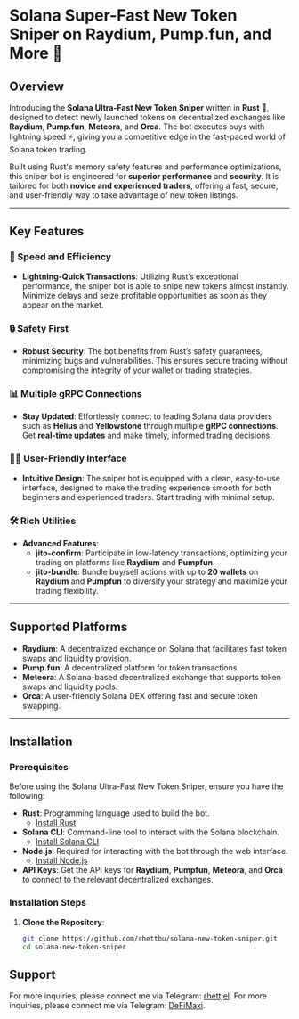 # Solana Super-Fast New Token Sniper on Raydium, Pump.fun, and More 🚀

## Overview

Introducing the **Solana Ultra-Fast New Token Sniper** written in **Rust** 🦀, designed to detect newly launched tokens on decentralized exchanges like **Raydium**, **Pump.fun**, **Meteora**, and **Orca**. The bot executes buys with lightning speed ⚡, giving you a competitive edge in the fast-paced world of Solana token trading.

Built using Rust's memory safety features and performance optimizations, this sniper bot is engineered for **superior performance** and **security**. It is tailored for both **novice and experienced traders**, offering a fast, secure, and user-friendly way to take advantage of new token listings.

---

## Key Features

### 🚀 Speed and Efficiency
- **Lightning-Quick Transactions**: Utilizing Rust’s exceptional performance, the sniper bot is able to snipe new tokens almost instantly. Minimize delays and seize profitable opportunities as soon as they appear on the market.

### 🔒 Safety First
- **Robust Security**: The bot benefits from Rust’s safety guarantees, minimizing bugs and vulnerabilities. This ensures secure trading without compromising the integrity of your wallet or trading strategies.

### 📊 Multiple gRPC Connections
- **Stay Updated**: Effortlessly connect to leading Solana data providers such as **Helius** and **Yellowstone** through multiple **gRPC connections**. Get **real-time updates** and make timely, informed trading decisions.

### 👩‍💻 User-Friendly Interface
- **Intuitive Design**: The sniper bot is equipped with a clean, easy-to-use interface, designed to make the trading experience smooth for both beginners and experienced traders. Start trading with minimal setup.

### 🛠️ Rich Utilities
- **Advanced Features**:
  - **jito-confirm**: Participate in low-latency transactions, optimizing your trading on platforms like **Raydium** and **Pumpfun**.
  - **jito-bundle**: Bundle buy/sell actions with up to **20 wallets** on **Raydium** and **Pumpfun** to diversify your strategy and maximize your trading flexibility.

---

## Supported Platforms

- **Raydium**: A decentralized exchange on Solana that facilitates fast token swaps and liquidity provision.
- **Pump.fun**: A decentralized platform for token transactions.
- **Meteora**: A Solana-based decentralized exchange that supports token swaps and liquidity pools.
- **Orca**: A user-friendly Solana DEX offering fast and secure token swapping.

---

## Installation

### Prerequisites

Before using the Solana Ultra-Fast New Token Sniper, ensure you have the following:

- **Rust**: Programming language used to build the bot.
  - [Install Rust](https://www.rust-lang.org/tools/install)
- **Solana CLI**: Command-line tool to interact with the Solana blockchain.
  - [Install Solana CLI](https://docs.solana.com/cli/install-solana-cli)
- **Node.js**: Required for interacting with the bot through the web interface.
  - [Install Node.js](https://nodejs.org/)
- **API Keys**: Get the API keys for **Raydium**, **Pumpfun**, **Meteora**, and **Orca** to connect to the relevant decentralized exchanges.

### Installation Steps

1. **Clone the Repository**:
   ```bash
   git clone https://github.com/rhettbu/solana-new-token-sniper.git
   cd solana-new-token-sniper

## Support

For more inquiries, please connect me via Telegram: [rhettjel](https://t.me/rhettjel).
For more inquiries, please connect me via Telegram: [DeFiMaxi](https://t.me/defai_maxi).
